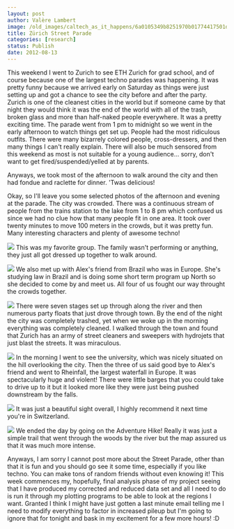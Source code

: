 ```yaml
---
layout: post
author: Valère Lambert
image: /old_images/caltech_as_it_happens/6a0105349b8251970b01774417501d970d.jpg
title: Zürich Street Parade 
categories: [research]
status: Publish
date: 2012-08-13
---
```



This weekend I went to Zurich to see ETH Zurich for grad school, and of course because one of the largest techno parades was happening. It was pretty funny because we arrived early on Saturday as things were just setting up and got a chance to see the city before and after the party. Zurich is one of the cleanest cities in the world but if someone came by that night they would think it was the end of the world with all of the trash, broken glass and more than half-naked people everywhere. It was a pretty exciting time. The parade went from 1 pm to midnight so we went in the early afternoon to watch things get set up. People had the most ridiculous outfits. There were many bizarrely colored people, cross-dressers, and then many things I can't really explain. There will also be much sensored from this weekend as most is not suitable for a young audience... sorry, don't want to get fired/suspended/yelled at by parents.

Anyways, we took most of the afternoon to walk around the city and then had fondue and raclette for dinner. 'Twas delicious!

Okay, so I'll leave you some selected photos of the afternoon and evening at the parade. The city was crowded. There was a continuous stream of people from the trains station to the lake from 1 to 8 pm which confused us since we had no clue how that many people fit in one area. It took over twenty minutes to move 100 meters in the crowds, but it was pretty fun. Many interesting characters and plenty of awesome techno!

![](/old_images/caltech_as_it_happens/6a0105349b8251970b01761730b545970c.jpg)
This was my favorite group. The family wasn't performing or anything, they just all got dressed up together to walk around.


![](/old_images/caltech_as_it_happens/6a0105349b8251970b01761730b5b1970c.jpg)
We also met up with Alex's friend from Brazil who was in Europe. She's studying law in Brazil and is doing some short term program up North so she decided to come by and meet us. All four of us fought our way throught the crowds together.


![](/old_images/caltech_as_it_happens/6a0105349b8251970b0167693c0eb4970b.jpg)
There were seven stages set up through along the river and then numerous party floats that just drove through town. By the end of the night the city was completely trashed, yet when we woke up in the morning everything was completely cleaned. I walked through the town and found that Zurich has an army of street cleaners and sweepers with hydrojets that just blast the streets. It was miraculous.


![](/old_images/caltech_as_it_happens/6a0105349b8251970b0167693c0694970b.jpg)
In the morning I went to see the university, which was nicely situated on the hill overlooking the city. Then the three of us said good bye to Alex's friend and went to Rheinfall, the largest waterfall in Europe. It was spectacularly huge and violent! There were little barges that you could take to drive up to it but it looked more like they were just being pushed downstream by the falls.


![](/old_images/caltech_as_it_happens/6a0105349b8251970b01761730c634970c.jpg)
It was just a beautiful sight overall, I highly recommend it next time you're in Switzerland.


![](/old_images/caltech_as_it_happens/6a0105349b8251970b017744171ca9970d.jpg)
We ended the day by going on the Adventure Hike! Really it was just a simple trail that went through the woods by the river but the map assured us that it was much more intense.

Anyways, I am sorry I cannot post more about the Street Parade, other than that it is fun and you should go see it some time, especially if you like techno. You can make tons of random friends without even knowing it! This week commences my, hopefully, final analysis phase of my project seeing that I have produced my corrected and reduced data set and all I need to do is run it through my plotting programs to be able to look at the regions I want. Granted I think I might have just gotten a last minute email telling me I need to modify everything to factor in increased pileup but I'm going to ignore that for tonight and bask in my excitement for a few more hours! :D

